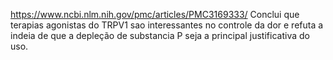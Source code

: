 https://www.ncbi.nlm.nih.gov/pmc/articles/PMC3169333/
Conclui que terapias agonistas do TRPV1 sao interessantes no controle da dor e refuta a indeia de que a depleção de substancia P seja a principal justificativa do uso.
